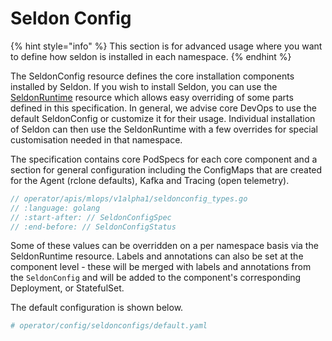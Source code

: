 # Seldon Config

{% hint style="info" %}
This section is for advanced usage where you want to define how seldon is installed in each namespace.
{% endhint %}

The SeldonConfig resource defines the core installation components installed by Seldon. If you wish to
install Seldon, you can use the [SeldonRuntime](seldonruntime.md) resource which allows easy
overriding of some parts defined in this specification. In general, we advise core DevOps to use
the default SeldonConfig or customize it for their usage. Individual installation of Seldon can
then use the SeldonRuntime with a few overrides for special customisation needed in that namespace.

The specification contains core PodSpecs for each core component and a section for general configuration
including the ConfigMaps that are created for the Agent (rclone defaults), Kafka and Tracing (open telemetry).

```go
// operator/apis/mlops/v1alpha1/seldonconfig_types.go
// :language: golang
// :start-after: // SeldonConfigSpec
// :end-before: // SeldonConfigStatus
```

Some of these values can be overridden on a per namespace basis via the SeldonRuntime resource. Labels and annotations
can also be set at the component level - these will be merged with labels and annotations from the `SeldonConfig` and
will be added to the component's corresponding Deployment, or StatefulSet.

The default configuration is shown below.

```yaml
# operator/config/seldonconfigs/default.yaml
```
